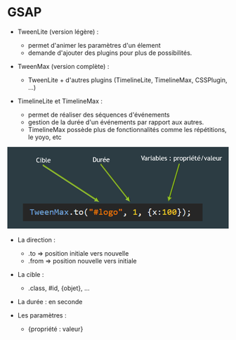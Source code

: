 # GSAP

* TweenLite (version légère) :  
  * permet d'animer les paramètres d'un élement
  * demande d'ajouter des plugins pour plus de possibilités.


* TweenMax (version complète) :
  * TweenLite + d'autres plugins (TimelineLite, TimelineMax, CSSPlugin, ...)


* TimelineLite et TimelineMax :
  * permet de réaliser des séquences d'événements
  * gestion de la durée d'un événements par rapport aux autres.
  * TimelineMax possède plus de fonctionnalités comme les répétitions, le yoyo, etc

![GSAP](https://github.com/tonidano/Workshop_AnimJS-GSAP/blob/master/assets/images/GSAP.png)

* La direction :
  * .to => position initiale vers nouvelle
  * .from => position nouvelle vers initiale


* La cible :
  * .class, #id, {objet}, ...


* La durée : en seconde


* Les paramètres :
  * {propriété : valeur}
